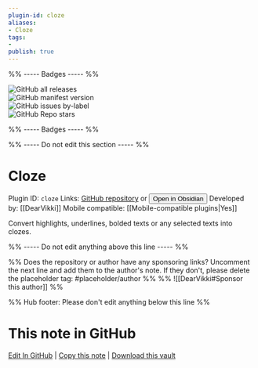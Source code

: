 ```yaml
---
plugin-id: cloze
aliases:
- Cloze
tags: 
- 
publish: true
---
```


%% ----- Badges ----- %%

![GitHub all releases](https://img.shields.io/github/downloads/DearVikki/obsidian-cloze-plugin/total?color=573E7A&logo=github&style=for-the-badge)   
![GitHub manifest version](https://img.shields.io/github/manifest-json/v/DearVikki/obsidian-cloze-plugin?color=573E7A&logo=github&style=for-the-badge)   
![GitHub issues by-label](https://img.shields.io/github/issues/DearVikki/obsidian-cloze-plugin/help%20wanted?color=573E7A&logo=github&style=for-the-badge)   
![GitHub Repo stars](https://img.shields.io/github/stars/DearVikki/obsidian-cloze-plugin?color=573E7A&logo=github&style=for-the-badge)

%% ----- Badges ----- %%

%% ----- Do not edit this section ----- %%

# Cloze

Plugin ID: `cloze`
Links: [GitHub repository](https://github.com/DearVikki/obsidian-cloze-plugin) or [<button id=HH>Open in Obsidian</button>](obsidian://show-plugin?id=cloze)
Developed by: [[DearVikki]]
Mobile compatible: [[Mobile-compatible plugins|Yes]]

Convert highlights, underlines, bolded texts or any selected texts into clozes.

%% ----- Do not edit anything above this line ----- %% 

%% Does the repository or author have any sponsoring links? Uncomment the next line and add them to the author's note. If they don't, please delete the placeholder tag: #placeholder/author %%
%% ![[DearVikki#Sponsor this author]] %%

%% Hub footer: Please don't edit anything below this line %%

# This note in GitHub

<span class="git-footer">[Edit In GitHub](https://github.dev/obsidian-community/obsidian-hub/blob/main/02%20-%20Community%20Expansions/02.05%20All%20Community%20Expansions/Plugins/cloze.md "git-hub-edit-note") | [Copy this note](https://raw.githubusercontent.com/obsidian-community/obsidian-hub/main/02%20-%20Community%20Expansions/02.05%20All%20Community%20Expansions/Plugins/cloze.md "git-hub-copy-note") | [Download this vault](https://github.com/obsidian-community/obsidian-hub/archive/refs/heads/main.zip "git-hub-download-vault") </span>
